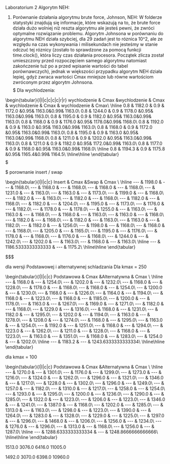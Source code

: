 Laboratorium 2 Algorytm NEH:
1. Porównanie działania algorytmu brute force, Johnson, NEH:
    W folderze statystyki znajdują się informacje, które wskazują na to, że brute force działa dużo wolniej niż reszta algorytmu ale jesteś pewni, że zwróci optymalne rozwiązanie problemu. Algorytm Johnsona w porównaniu do algorytmu NEH działa szybciej, dla 29 zadań jest to róznica 10^2, ale ze względu na czas wykonywania i milisekundach nie jesteśmy w stanie odczuć tej róznicy (zostało to sprawdzone za pomocą funkcji time.clock(), która liczy czas działania procesora. Początek zlicza został umieszczony przed rozpoczęciem samego algorytmu natomiast zakończenie tuż po a przed wpisanie wartości do tabel porównawczych), jednak w większości przypadku algorytm NEH działa lepiej, gdyż zwraca wartości Cmax mniejsze lub równe wartościom zwróconym przez algorytm Johnsona. 
$$$$$$$$$$$$$$$$$$$$$$$$$$$$$$$$$$$$$
Dla wychlodzenia:

\begin{tabular}{l|l|c|c|c|c|r|r}
wychlodzenie & Cmax &wychlodzenie & Cmax & wychlodzenie & Cmax & wychlodzenie & Cmax\\ \hline
0.8 & 1182.0 & 0.9 & 1172.0 &0.95& 1163.0&0.99& 1163.0\\
0.8 & 1244.0 & 0.9 & 1178.0 &0.95& 1163.0&0.99& 1163.0\\
0.8 & 1195.0 & 0.9 & 1182.0 &0.95& 1163.0&0.99& 1163.0\\
0.8 & 1168.0 & 0.9 & 1176.0 &0.95& 1178.0&0.99& 1168.0\\
0.8 & 1192.0 & 0.9 & 1163.0 &0.95& 1163.0&0.99& 1163.0\\
0.8 & 1168.0 & 0.9 & 1172.0 &0.95& 1163.0&0.99& 1163.0\\
0.8 & 1195.0 & 0.9 & 1163.0 &0.95& 1163.0&0.99& 1168.0\\
0.8 & 1211.0 & 0.9 & 1202.0 &0.95& 1163.0&0.99& 1163.0\\
0.8 & 1211.0 & 0.9 & 1182.0 &0.95& 1172.0&0.99& 1163.0\\
0.8 & 1177.0 & 0.9 & 1168.0 &0.95& 1163.0&0.99& 1168.0\\
\hline
0.8 & 1194.3 & 0.9 & 1175.8 &0.95& 1165.4&0.99& 1164.5\\
\hline\hline
\end{tabular}
$$$$$$$$$$$$$$$$$$$$$$$$$$$$$$$$$$$$$


$$$$$$$$$$$$$$$$$$$$$$$$$$$$$$$$$$$$$
porownanie insert / swap

\begin{tabular}{l|l|c|c}
Insert & Cmax &Swap & Cmax \\ \hline
--- & 1198.0 & --- & 1168.0\\
--- & 1168.0 & --- & 1168.0\\
--- & 1168.0 & --- & 1168.0\\
--- & 1231.0 & --- & 1163.0\\
--- & 1163.0 & --- & 1173.0\\
--- & 1199.0 & --- & 1168.0\\
--- & 1182.0 & --- & 1163.0\\
--- & 1182.0 & --- & 1168.0\\
--- & 1182.0 & --- & 1168.0\\
--- & 1182.0 & --- & 1204.0\\
--- & 1195.0 & --- & 1173.0\\
--- & 1176.0 & --- & 1182.0\\
--- & 1178.0 & --- & 1178.0\\
--- & 1255.0 & --- & 1163.0\\
--- & 1163.0 & --- & 1168.0\\
--- & 1168.0 & --- & 1163.0\\
--- & 1163.0 & --- & 1168.0\\
--- & 1182.0 & --- & 1168.0\\
--- & 1182.0 & --- & 1163.0\\
--- & 1163.0 & --- & 1182.0\\
--- & 1182.0 & --- & 1256.0\\
--- & 1198.0 & --- & 1168.0\\
--- & 1168.0 & --- & 1168.0\\
--- & 1205.0 & --- & 1165.0\\
--- & 1195.0 & --- & 1176.0\\
--- & 1178.0 & --- & 1168.0\\
--- & 1176.0 & --- & 1168.0\\
--- & 1244.0 & --- & 1242.0\\
--- & 1202.0 & --- & 1163.0\\
--- & 1168.0 & --- & 1163.0\\
\hline
--- & 1186.5333333333333 & --- & 1175.2\\
\hline\hline
\end{tabular}

$$$$$$$$$$$$$$$$$$$$$$$$$$$$$$$$$$$$$$$$$$$


$$$$$$$$$$$$$$$$$$$$$$$$$$$$$$$$$$$$$$$$$$$$

dla wersji Podstawowej i alternatywnej schladzania
Dla kmax = 250 

\begin{tabular}{l|l|c|c}
Podstawowa & Cmax &Alternatywna & Cmax \\ \hline
--- & 1168.0 & --- & 1254.0\\
--- & 1202.0 & --- & 1232.0\\
--- & 1168.0 & --- & 1228.0\\
--- & 1178.0 & --- & 1168.0\\
--- & 1168.0 & --- & 1254.0\\
--- & 1200.0 & --- & 1230.0\\
--- & 1168.0 & --- & 1226.0\\
--- & 1164.0 & --- & 1194.0\\
--- & 1168.0 & --- & 1223.0\\
--- & 1168.0 & --- & 1185.0\\
--- & 1200.0 & --- & 1178.0\\
--- & 1163.0 & --- & 1267.0\\
--- & 1169.0 & --- & 1271.0\\
--- & 1182.0 & --- & 1168.0\\
--- & 1229.0 & --- & 1316.0\\
--- & 1168.0 & --- & 1231.0\\
--- & 1182.0 & --- & 1295.0\\
--- & 1202.0 & --- & 1194.0\\
--- & 1163.0 & --- & 1278.0\\
--- & 1208.0 & --- & 1274.0\\
--- & 1168.0 & --- & 1295.0\\
--- & 1163.0 & --- & 1254.0\\
--- & 1192.0 & --- & 1251.0\\
--- & 1168.0 & --- & 1294.0\\
--- & 1223.0 & --- & 1262.0\\
--- & 1211.0 & --- & 1228.0\\
--- & 1168.0 & --- & 1223.0\\
--- & 1163.0 & --- & 1351.0\\
--- & 1168.0 & --- & 1283.0\\
--- & 1254.0 & --- & 1202.0\\
\hline
--- & 1183.2 & --- & 1243.6333333333334\\
\hline\hline
\end{tabular}


dla kmax = 100

\begin{tabular}{l|l|c|c}
Podstawowa & Cmax &Alternatywna & Cmax \\ \hline
--- & 1270.0 & --- & 1301.0\\
--- & 1176.0 & --- & 1299.0\\
--- & 1273.0 & --- & 1216.0\\
--- & 1324.0 & --- & 1262.0\\
--- & 1296.0 & --- & 1321.0\\
--- & 1346.0 & --- & 1217.0\\
--- & 1228.0 & --- & 1302.0\\
--- & 1296.0 & --- & 1249.0\\
--- & 1257.0 & --- & 1182.0\\
--- & 1310.0 & --- & 1217.0\\
--- & 1258.0 & --- & 1254.0\\
--- & 1293.0 & --- & 1295.0\\
--- & 1200.0 & --- & 1236.0\\
--- & 1290.0 & --- & 1285.0\\
--- & 1322.0 & --- & 1223.0\\
--- & 1206.0 & --- & 1223.0\\
--- & 1346.0 & --- & 1241.0\\
--- & 1387.0 & --- & 1168.0\\
--- & 1202.0 & --- & 1285.0\\
--- & 1313.0 & --- & 1163.0\\
--- & 1298.0 & --- & 1223.0\\
--- & 1390.0 & --- & 1264.0\\
--- & 1283.0 & --- & 1328.0\\
--- & 1229.0 & --- & 1225.0\\
--- & 1297.0 & --- & 1296.0\\
--- & 1468.0 & --- & 1206.0\\
--- & 1256.0 & --- & 1234.0\\
--- & 1276.0 & --- & 1296.0\\
--- & 1313.0 & --- & 1168.0\\
--- & 1256.0 & --- & 1287.0\\
\hline
--- & 1288.6333333333334 & --- & 1248.8666666666666\\
\hline\hline
\end{tabular}

$$$$$$$$$$$$$$$$$$$$$$$$$$$$$$$$$$$$$$$$$$$$$$$$$$$$$$$$$$$$



1513.0
3076.0
6416.0
11005.0

1492.0
3070.0
6398.0
10960.0